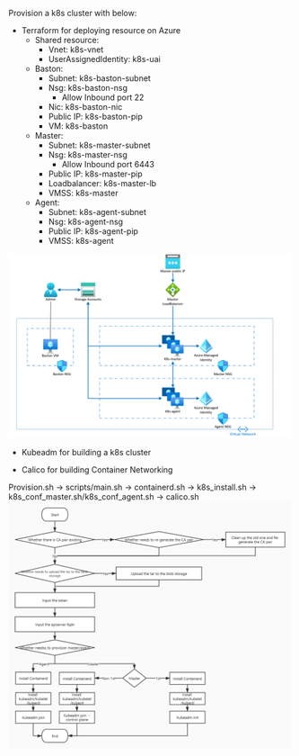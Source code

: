 Provision a k8s cluster with below:
- Terraform for deploying resource on Azure
  - Shared resource:
    - Vnet: k8s-vnet
    - UserAssignedIdentity: k8s-uai
  - Baston:
    - Subnet: k8s-baston-subnet
    - Nsg: k8s-baston-nsg
      - Allow Inbound port 22 
    - Nic: k8s-baston-nic
    - Public IP: k8s-baston-pip
    - VM: k8s-baston
  - Master:
    - Subnet: k8s-master-subnet
    - Nsg: k8s-master-nsg
      - Allow Inbound port 6443
    - Public IP: k8s-master-pip
    - Loadbalancer: k8s-master-lb
    - VMSS: k8s-master
  - Agent:
    - Subnet: k8s-agent-subnet
    - Nsg: k8s-agent-nsg
    - Public IP: k8s-agent-pip
    - VMSS: k8s-agent

![k8s_infra_arch](https://github.com/Shuanglu/k8s_infra_azure/blob/dev/doc/images/k8s_infra_arch.PNG)

- Kubeadm for building a k8s cluster

- Calico for building Container Networking


Provision.sh -> scripts/main.sh -> containerd.sh -> k8s_install.sh -> k8s_conf_master.sh/k8s_conf_agent.sh -> calico.sh
![k8s_infra_process](https://github.com/Shuanglu/k8s_infra_azure/blob/dev/doc/images/k8s_infra.jpg)
